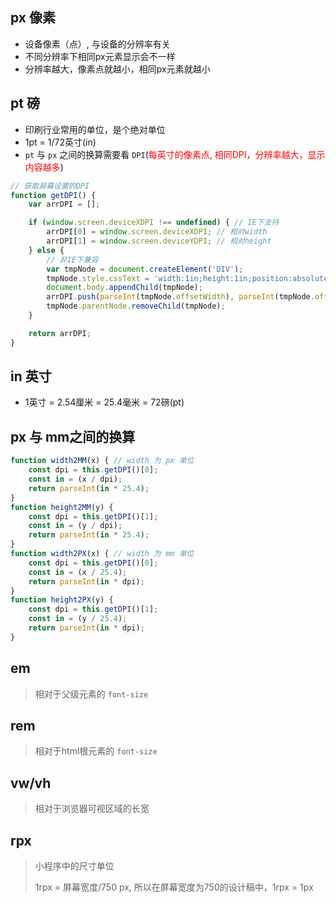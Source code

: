 
## px 像素
+ 设备像素（点）, 与设备的分辨率有关
+ 不同分辨率下相同px元素显示会不一样
+ 分辨率越大，像素点就越小，相同px元素就越小


## pt 磅
+ 印刷行业常用的单位，是个绝对单位
+ 1pt = 1/72英寸(in)
+ `pt` 与 `px` 之间的换算需要看 `DPI`(<font color=red>每英寸的像素点, 相同DPI，分辨率越大，显示内容越多</font>)

```js
// 获取屏幕设置的DPI
function getDPI() {
    var arrDPI = [];

    if (window.screen.deviceXDPI !== undefined) { // IE下支持
        arrDPI[0] = window.screen.deviceXDPI; // 相对width
        arrDPI[1] = window.screen.deviceYDPI; // 相对height
    } else {
        // 非IE下兼容
        var tmpNode = document.createElement('DIV');
        tmpNode.style.cssText = 'width:1in;height:1in;position:absolute;left:0px;top:0px;z-index:99;visibility:hidden';
        document.body.appendChild(tmpNode);
        arrDPI.push(parseInt(tmpNode.offsetWidth), parseInt(tmpNode.offsetHeight));
        tmpNode.parentNode.removeChild(tmpNode);
    }

    return arrDPI;
}
```


## in 英寸
+ 1英寸 = 2.54厘米 = 25.4毫米 = 72磅(pt)


## px 与 mm之间的换算
```js
function width2MM(x) { // width 为 px 单位
    const dpi = this.getDPI()[0];
    const in = (x / dpi);
    return parseInt(in * 25.4);
}
function height2MM(y) {
    const dpi = this.getDPI()[1];
    const in = (y / dpi);
    return parseInt(in * 25.4);
}
function width2PX(x) { // width 为 mm 单位
    const dpi = this.getDPI()[0];
    const in = (x / 25.4);
    return parseInt(in * dpi);
}
function height2PX(y) {
    const dpi = this.getDPI()[1];
    const in = (y / 25.4);
    return parseInt(in * dpi);
}
```

## em
> 相对于父级元素的 `font-size`



## rem
> 相对于html根元素的 `font-size`



## vw/vh
> 相对于浏览器可视区域的长宽



## rpx
> 小程序中的尺寸单位
>
> 1rpx = 屏幕宽度/750 px, 所以在屏幕宽度为750的设计稿中，1rpx = 1px
